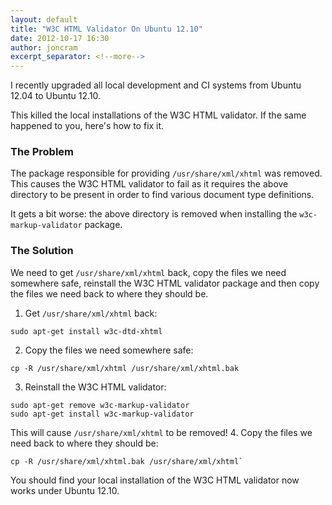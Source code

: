 ```yaml
---
layout: default
title: "W3C HTML Validator On Ubuntu 12.10"
date: 2012-10-17 16:30
author: joncram
excerpt_separator: <!--more-->
---
```

I recently upgraded all local development and CI systems from Ubuntu 12.04
to Ubuntu 12.10.    

This killed the local installations of the W3C HTML validator. If the
same happened to you, here's how to fix it.    

<!--more-->

### The Problem
    
The package responsible for providing `/usr/share/xml/xhtml`
was removed. This causes the W3C HTML validator to fail as it requires
the above directory to be present in order to find various document type
definitions.

It gets a bit worse: the above directory is removed when installing the `w3c-markup-validator` package.
    
### The Solution
    
We need to get `/usr/share/xml/xhtml`
back, copy the files we need somewhere safe, reinstall the W3C HTML validator
package and then copy the files we need back to where they should be.

1. Get `/usr/share/xml/xhtml` back:
```
sudo apt-get install w3c-dtd-xhtml
```
2. Copy the files we need somewhere safe:
```
cp -R /usr/share/xml/xhtml /usr/share/xml/xhtml.bak
```
3. Reinstall the W3C HTML validator:
```
sudo apt-get remove w3c-markup-validator
sudo apt-get install w3c-markup-validator
```
This will cause `/usr/share/xml/xhtml` to be removed!
4. Copy the files we need back to where they should be:
```
cp -R /usr/share/xml/xhtml.bak /usr/share/xml/xhtml`
```
    
You should find your local installation of the W3C HTML validator now works
under Ubuntu 12.10.
